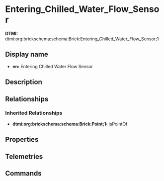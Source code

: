 # Entering_Chilled_Water_Flow_Sensor
**DTMI:** dtmi:org:brickschema:schema:Brick:Entering_Chilled_Water_Flow_Sensor;1
## Display name
- **en:** Entering Chilled Water Flow Sensor
## Description
## Relationships
### Inherited Relationships
* **dtmi:org:brickschema:schema:Brick:Point;1:** isPointOf
## Properties
## Telemetries
## Commands
